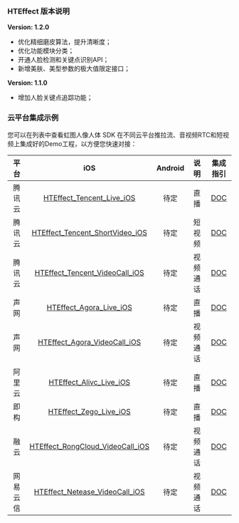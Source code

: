 ### HTEffect 版本说明
<b>Version: 1.2.0</b><br>
* 优化精细磨皮算法，提升清晰度；
* 优化功能模块分类；
* 开通人脸检测和关键点识别API；
* 新增美肤、美型参数的极大值限定接口；

<b>Version: 1.1.0</b><br>
* 增加人脸关键点追踪功能；

### 云平台集成示例
您可以在列表中查看虹图人像人体 SDK 在不同云平台推拉流、音视频RTC和短视频上集成好的Demo工程，以方便您快速对接：

| 平台 | iOS | Android | 说明 | 集成指引 |
| :----: | :----------------------------------------------------------------------------------: | :------------------------------------------------------------------------------------------: | :------: | :-------------------------------------------: |
| 腾讯云 | [HTEffect_Tencent_Live_iOS](https://gitee.com/htai-open/hteffect_-tencent_-live_i-os) | 待定 | 直播 | [DOC](https://www.texeljoy.com/developer/product/proDoc) |
| 腾讯云 | [HTEffect_Tencent_ShortVideo_iOS](https://gitee.com/htai-open/hteffect_-tencent_-short-video_i-os) | 待定 | 短视频 | [DOC](https://www.texeljoy.com/developer/product/proDoc) |
| 腾讯云 | [HTEffect_Tencent_VideoCall_iOS](https://gitee.com/htai-open/hteffect_-tencent_-video-call_i-os) | 待定 | 视频通话 | [DOC](https://www.texeljoy.com/developer/product/proDoc) |
| 声网 | [HTEffect_Agora_Live_iOS](https://gitee.com/htai-open/hteffect_-agora_-live_i-os) | 待定 | 直播 | [DOC](https://www.texeljoy.com/developer/product/proDoc) |
| 声网 | [HTEffect_Agora_VideoCall_iOS](https://gitee.com/htai-open/hteffect_-agora_-video-call_i-os) | 待定 | 视频通话 | [DOC](https://www.texeljoy.com/developer/product/proDoc) |
| 阿里云 | [HTEffect_Alivc_Live_iOS](https://gitee.com/htai-open/hteffect_-alivc_-live_i-os) | 待定 | 直播 | [DOC](https://www.texeljoy.com/developer/product/proDoc) |
| 即构 | [HTEffect_Zego_Live_iOS](https://gitee.com/htai-open/hteffect_-zego_-live_i-os) | 待定 | 直播 | [DOC](https://www.texeljoy.com/developer/product/proDoc) |
| 融云 | [HTEffect_RongCloud_VideoCall_iOS](https://gitee.com/htai-open/hteffect_-rong-cloud_-video-call_i-os) | 待定 | 视频通话 | [DOC](https://www.texeljoy.com/developer/product/proDoc) |
| 网易云信 | [HTEffect_Netease_VideoCall_iOS](https://gitee.com/htai-open/hteffect_-netease_-video-call_i-os) | 待定 |   视频通话   | [DOC](https://www.texeljoy.com/developer/product/proDoc) |
